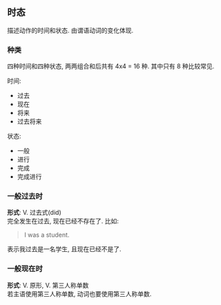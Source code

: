 
## 时态
描述动作的时间和状态. 由谓语动词的变化体现.  

### 种类
四种时间和四种状态, 两两组合和后共有 4x4 = 16 种. 其中只有 8 种比较常见.

时间:
- 过去
- 现在
- 将来
- 过去将来

状态:
- 一般
- 进行
- 完成
- 完成进行

### 一般过去时
**形式**: V. 过去式(did)  
完全发生在过去, 现在已经不存在了. 比如:
> I was a student.

表示我过去是一名学生, 且现在已经不是了.

### 一般现在时
**形式**: V. 原形, V. 第三人称单数  
若主语使用第三人称单数, 动词也要使用第三人称单数.
